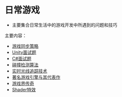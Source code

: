 # 日常游戏
  * 主要集合日常生活中的游戏开发中所遇到的问题和技巧

主要内容：

  * [游戏同步策略](game_synchronization_strategy/README.md)
  * [Unity面试题](unity_interview_topics.md)
  * [C#面试题](csharp_interview_topics.md)
  * [碰撞检测算法](collision_detection_algorithm/README.md)
  * [实时光线追踪技术](realtime_ray_tracing_technology/README.md)
  * [著名游戏引擎与其代表作](mainstream_game_engine/README.md)
  * [游戏界传奇](gaming_legend/README.md)
  * [Shader特效](shader_effects/README.md)
